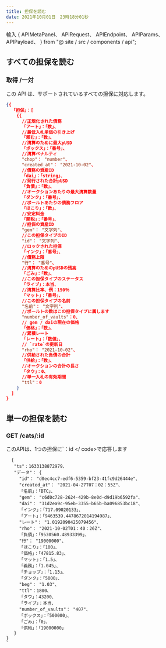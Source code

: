 ```yaml
---
title: 担保を読む
date: 2021年10月01日　23時18分01秒
---
```


輸入 { APIMetaPanel、 APIRequest、 APIEndpoint、 APIParams、 APIPayload、 } from "@ site / src / components / api";

## すべての担保を読む

### 取得 /一対

この API は、サポートされているすべての担保に対応します。

<APIEndpoint base="https://leaf-api.pando.im/api" url="/cats" />

<APIMetaPanel />

<APIRequest title="サポートされている資産を読み取る" method="GET" isPublic base="https://leaf-api.pando.im/api" url='/cats' />

```json title="Response"
{{
  「担保」：[
    {{
      //正規化された債務
      「アート」：「数」、
      //最低入札単価の引き上げ
      「頼む」：「数」、
      //清算のために最大pUSD
      「ボックス」：「番号」、
      //清算ペナルティ
      "chop"： "number"、
      "created_at"： "2021-10-02"、
      //債務の資産ID
      「dai」：「string」、
      //発行された合計pUSD
      「負債」：「数」、
      //オークションあたりの最大清算数量
      「ダンク」：「番号」、
      //ボールトあたりの債務フロア
      「ほこり」：「数」、
      //安定料金
      「関税」：「番号」、
      //担保の資産ID
      "gem"： "文字列"、
      //この担保タイプのID
      "id"： "文字列"、
      //ロックされた担保
      「インク」：「番号」、
      //債務上限
      "行"： "番号"、
      //清算のためのpUSDの残高
      「ごみ」：「数」、
      //この担保タイプのステータス
      「ライブ」：本当、
      //清算比率、例：150％
      「マット」：「番号」、
      //この担保タイプの名前
      "名前"： "文字列"、
      //ボールトの数はこの担保タイプに属します
      "number_of_vaults"：0、
      // gem / daiの現在の価格
      「価格」：「数」、
      //累積レート
      「レート」：「数値」、
      // `rate`の更新日
      "rho"： "2021-10-02"、
      //供給された負債の合計
      「供給」：「数」、
      //オークションの合計の長さ
      「タウ」：0、
      //単一入札の有効期間
      "ttl"：0
    }
  ]
}
```

## 単一の担保を読む

### GET /cats/:id

このAPIは、1つの担保に`：id </ code>で応答します</p>

<p spaces-before="0">

<APIEndpoint base="https://leaf-api.pando.im/api" url="/cats/:id" /></p>

<p spaces-before="0">

<APIMetaPanel /></p>

<p spaces-before="0"><APIParams
  p-id="the collateral id"
  p-id-required="{true}"
/></p>

<p spaces-before="0"><APIRequest
  title="IDで1つの担保を読む"
  method="GET"
  isPublic
 base="https://leaf-api.pando.im/api"
  url='/cats/d0ec4cc7-edf6-5359-bf23-41fc9d26444e'
/></p>

<pre><code class="json title="Response"">  {
   "ts"：1633138872979、
   "データ"： {
     "id"： "d0ec4cc7-edf6-5359-bf23-41fc9d26444e"、
     "created_at"： "2021-04-27T07：02：55Z"、
     「名前」：「BTC」、
     "gem"： "c6d0c728-2624-429b-8e0d-d9d19b6592fa"、
     "dai"： "31d2ea9c-95eb-3355-b65b-ba096853bc18"、
     「インク」：「717.09020133」、
     「アート」：「9463539.4478672014194987」、
     "レート"： "1.0192090425079456"、
     "rho"： "2021-10-02T01：40：26Z"、
     「負債」：「9530560.48933399」、
     "行"： "19000000"、
     「ほこり」：「100」、
     「価格」：「47815.83」、
     「マット」：「1.5」、
     「義務」：「1.045」、
     「チョップ」：「1.13」、
     「ダンク」：「5000」、
     "beg"： "1.03"、
     "ttl"：1800、
     「タウ」：43200、
     「ライブ」：本当、
     "number_of_vaults"： "407"、
     「ボックス」：「500000」、
     「ごみ」：「0」、
     「供給」：「19000000」
   }
}
`</pre>
